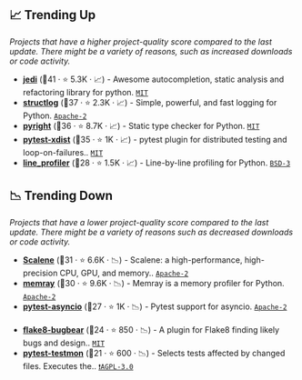 ## 📈 Trending Up

_Projects that have a higher project-quality score compared to the last update. There might be a variety of reasons, such as increased downloads or code activity._

- <b><a href="https://github.com/davidhalter/jedi">jedi</a></b> (🥇41 ·  ⭐ 5.3K · 📈) - Awesome autocompletion, static analysis and refactoring library for python. <code><a href="http://bit.ly/34MBwT8">MIT</a></code>
- <b><a href="https://github.com/hynek/structlog">structlog</a></b> (🥈37 ·  ⭐ 2.3K · 📈) - Simple, powerful, and fast logging for Python. <code><a href="http://bit.ly/3nYMfla">Apache-2</a></code>
- <b><a href="https://github.com/microsoft/pyright">pyright</a></b> (🥇36 ·  ⭐ 8.7K · 📈) - Static type checker for Python. <code><a href="http://bit.ly/34MBwT8">MIT</a></code>
- <b><a href="https://github.com/pytest-dev/pytest-xdist">pytest-xdist</a></b> (🥈35 ·  ⭐ 1K · 📈) - pytest plugin for distributed testing and loop-on-failures.. <code><a href="http://bit.ly/34MBwT8">MIT</a></code> <code><img src="https://docs.pytest.org/en/stable/_static/favicon.png" style="display:inline;" width="13" height="13"></code>
- <b><a href="https://github.com/pyutils/line_profiler">line_profiler</a></b> (🥉28 ·  ⭐ 1.5K · 📈) - Line-by-line profiling for Python. <code><a href="http://bit.ly/3aKzpTv">BSD-3</a></code>

## 📉 Trending Down

_Projects that have a lower project-quality score compared to the last update. There might be a variety of reasons such as decreased downloads or code activity._

- <b><a href="https://github.com/plasma-umass/scalene">Scalene</a></b> (🥈31 ·  ⭐ 6.6K · 📉) - Scalene: a high-performance, high-precision CPU, GPU, and memory.. <code><a href="http://bit.ly/3nYMfla">Apache-2</a></code>
- <b><a href="https://github.com/bloomberg/memray">memray</a></b> (🥈30 ·  ⭐ 9.6K · 📉) - Memray is a memory profiler for Python. <code><a href="http://bit.ly/3nYMfla">Apache-2</a></code>
- <b><a href="https://github.com/pytest-dev/pytest-asyncio">pytest-asyncio</a></b> (🥉27 ·  ⭐ 1K · 📉) - Pytest support for asyncio. <code><a href="http://bit.ly/3nYMfla">Apache-2</a></code> <code><img src="https://docs.pytest.org/en/stable/_static/favicon.png" style="display:inline;" width="13" height="13"></code>
- <b><a href="https://github.com/PyCQA/flake8-bugbear">flake8-bugbear</a></b> (🥉24 ·  ⭐ 850 · 📉) - A plugin for Flake8 finding likely bugs and design.. <code><a href="http://bit.ly/34MBwT8">MIT</a></code> <code><img src="https://cdn.iconscout.com/icon/free/png-256/8-eight-digital-number-numerical-numbers-36025.png" style="display:inline;" width="13" height="13"></code>
- <b><a href="https://github.com/tarpas/pytest-testmon">pytest-testmon</a></b> (🥉21 ·  ⭐ 600 · 📉) - Selects tests affected by changed files. Executes the.. <code><a href="http://bit.ly/3pwmjO5">❗️AGPL-3.0</a></code> <code><img src="https://docs.pytest.org/en/stable/_static/favicon.png" style="display:inline;" width="13" height="13"></code>

